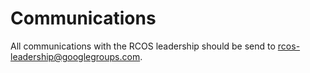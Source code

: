 # Communications

All communications with the RCOS leadership should be send to rcos-leadership@googlegroups.com. 